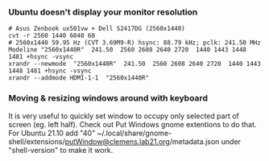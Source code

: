 ### Ubuntu doesn't display your monitor resolution

```
# Asus Zenbook ux501vw + Dell S2417DG (2560x1440)
cvt -r 2560 1440 6040 60
# 2560x1440 59.95 Hz (CVT 3.69M9-R) hsync: 88.79 kHz; pclk: 241.50 MHz
Modeline "2560x1440R"  241.50  2560 2608 2640 2720  1440 1443 1448 1481 +hsync -vsync
xrandr --newmode  "2560x1440R"  241.50  2560 2608 2640 2720  1440 1443 1448 1481 +hsync -vsync
xrandr --addmode HDMI-1-1  "2560x1440R"
```

### Moving & resizing windows around with keyboard
It is very useful to quickly set window to occupy only selected part of screen (eg. left half). Check out Put Windows gnome extentions to do that.
For Ubuntu 21.10 add "40" ~/.local/share/gnome-shell/extensions/putWindow@clemens.lab21.org/metadata.json under "shell-version" to make it work.
